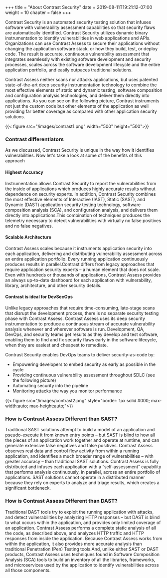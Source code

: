 +++
title = "About Contrast Security"
date = 2019-08-11T19:21:12-07:00
weight = 10
chapter = false
+++




<p style='text-align: left;'>
Contrast Security is an automated security testing solution that infuses software with vulnerability assessment capabilities so that security flaws are automatically identified. Contrast Security utilizes dynamic binary instrumentation to identify vulnerabilities in web applications and APIs. Organizations can use Contrast Assess to secure their applications without changing the application software stack, or how they build, test, or deploy code. The result is accurate, continuous vulnerability assessment that integrates seamlessly with existing software development and security processes, scales across the software development lifecycle and the entire application portfolio, and easily outpaces traditional solutions.

Contrast Assess neither scans nor attacks applications, but uses patented state-of-the-art deep security instrumentation technology to combine the most effective elements of static and dynamic testing, software composition and configuration analysis technologies, and deliver them directly into applications. As you can see on the following picture, Contrast instruments not just the custom code but other elements of the application as well providing far better coverage as compared with other application security solutions.

</p>
{{< figure src="/images/contrast1.png" width="500" height="500">}}

### Contrast differentiators

As we discussed, Contrast Security is unique in the way how it identifies vulnerabilities. Now let's take a look at some of the benefits of this approach

#### Highest Accuracy 

Instrumentation allows Contrast Security to report the vulnerabilities from the inside of applications which produces highly accurate results without dependence on security experts. In addition, Contrast Security combines the most effective elements of Interactive (IAST), Static (SAST), and Dynamic (DAST) application security testing technology, software composition analysis (SCA), and configuration analysis, and delivers them directly into applications.This combination of techniques produces the telemetry necessary to detect vulnerabilities with virtually no false positives and no false negatives.

#### Scalable Architecture

Contrast Assess scales because it instruments application security into each application, delivering and distributing vulnerability assessment across an entire application portfolio. Every running application continuously produces results in parallel.Contrast differs from legacy approaches that require application security experts – a human element that does not scale. Even with hundreds or thousands of applications, Contrast Assess provides an always up-to-date dashboard for each application with vulnerability, library, architecture, and other security details. 

#### Contrast is ideal for DevSecOps

Unlike legacy approaches that require time-consuming, late-stage scans that disrupt the development process, there is no separate security testing phase with Contrast Assess. Contrast Assess uses its deep security instrumentation to produce a continuous stream of accurate vulnerability analysis whenever and wherever software is run. Development, QA, DevOps, and security teams get results as they develop and test software, enabling them to find and fix security flaws early in the software lifecycle, when they are easiest and cheapest to remediate. 

Contrast Security enables DevOps teams to deliver security-as-code by:

- Empowering developers to embed security as early as possible in the cycle
- Providing continuous vulnerability assessment throughout SDLC (see the following picture)
- Automating security into the pipeline
- Monitoring attacks the way you monitor performance

{{< figure src="/images/contrast2.png" style="border: 1px solid #000; max-width:auto; max-height:auto;">}}

### How is Contrast Assess Different than SAST?

Traditional SAST solutions attempt to build a model of an application and pseudo-execute it from known entry points – but SAST is blind to how all the pieces of an application work together and operate at runtime, and can generate extensive false negatives and false positives. Contrast Assess observes real data and control flow activity from within a running application, and identifies a much broader range of vulnerabilities – with greater accuracy – than traditional SAST solutions. Contrast Assess is fully distributed and infuses each application with a “self-assessment” capability that performs analysis continuously, in parallel, across an entire portfolio of applications. SAST solutions cannot operate in a distributed manner because they rely on experts to analyze and triage results, which creates a significant bottleneck.

### How is Contrast Assess Different than DAST?

Traditional DAST tools try to exploit the running application with attacks, and detect vulnerabilities by analyzing HTTP responses – but DAST is blind to what occurs within the application, and provides only limited coverage of an application. Contrast Assess performs a complete static analysis of all the code, as described above, and analyzes HTTP traffic and HTTP responses from inside the application. Because Contrast Assess works from within the application, it also provides more accurate analysis than traditional Penetration (Pen) Testing tools.And, unlike either SAST or DAST products, Contrast Assess uses techniques found in Software Composition Analysis (SCA) tools to build an inventory of all the libraries, frameworks, and microservices used by the application to identify vulnerabilities across all those components.

